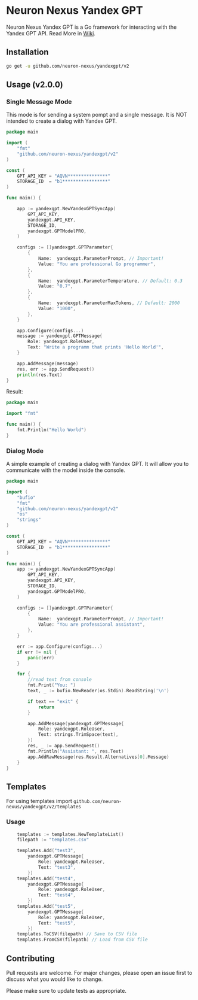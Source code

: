 # Neuron Nexus Yandex GPT

Neuron Nexus Yandex GPT is a Go framework for interacting with the Yandex GPT API. Read More in [Wiki](https://github.com/neuron-nexus/yandexgpt/wiki).

## Installation



```bash
go get -u github.com/neuron-nexus/yandexgpt/v2
```

## Usage (v2.0.0)

### Single Message Mode

This mode is for sending a system pompt and a single message. It is NOT intended to create a dialog with Yandex GPT.

```go
package main

import (
	"fmt"
	"github.com/neuron-nexus/yandexgpt/v2"
)

const (
	GPT_API_KEY = "AQVN***************"
	STORAGE_ID  = "b1*****************"
)

func main() {

    app := yandexgpt.NewYandexGPTSyncApp(
		GPT_API_KEY,
		yandexgpt.API_KEY,
		STORAGE_ID,
		yandexgpt.GPTModelPRO,
	)

	configs := []yandexgpt.GPTParameter{
		{
			Name:  yandexgpt.ParameterPrompt, // Important!
			Value: "You are professional Go programmer",
		},
		{
			Name:  yandexgpt.ParameterTemperature, // Default: 0.3
			Value: "0.7",
		},
		{
			Name:  yandexgpt.ParameterMaxTokens, // Default: 2000
			Value: "1000",
		},
	}

	app.Configure(configs...)
	message := yandexgpt.GPTMessage{
		Role: yandexgpt.RoleUser,
		Text: "Write a programm that prints 'Hello World'",
	}

	app.AddMessage(message)
	res, err := app.SendRequest()
	println(res.Text)
}
```

Result:
```go
package main

import "fmt"

func main() {
    fmt.Println("Hello World")
}
```
### Dialog Mode
A simple example of creating a dialog with Yandex GPT. It will allow you to communicate with the model inside the console.
```go
package main

import (
	"bufio"
	"fmt"
	"github.com/neuron-nexus/yandexgpt/v2"
	"os"
	"strings"
)

const (
	GPT_API_KEY = "AQVN***************"
	STORAGE_ID  = "b1*****************"
)

func main() {
	app := yandexgpt.NewYandexGPTSyncApp(
		GPT_API_KEY,
		yandexgpt.API_KEY,
		STORAGE_ID,
		yandexgpt.GPTModelPRO,
	)

	configs := []yandexgpt.GPTParameter{
		{
			Name:  yandexgpt.ParameterPrompt, // Important!
			Value: "You are professional assistant",
		},
	}

	err := app.Configure(configs...)
	if err != nil {
		panic(err)
	}

	for {
		//read text from console
		fmt.Print("You: ")
		text, _ := bufio.NewReader(os.Stdin).ReadString('\n')

		if text == "exit" {
			return
		}

		app.AddMessage(yandexgpt.GPTMessage{
			Role: yandexgpt.RoleUser,
			Text: strings.TrimSpace(text),
		})
		res, _ := app.SendRequest()
		fmt.Println("Assistant: ", res.Text)
		app.AddRawMessage(res.Result.Alternatives[0].Message)
	}
}
```

## Templates

For using templates import `github.com/neuron-nexus/yandexgpt/v2/templates`

### Usage

```go
	templates := templates.NewTemplateList()
	filepath := "templates.csv"

	templates.Add("test3",
		yandexgpt.GPTMessage{
			Role: yandexgpt.RoleUser,
			Text: "test3",
		})
	templates.Add("test4",
		yandexgpt.GPTMessage{
			Role: yandexgpt.RoleUser,
			Text: "test4",
		})
	templates.Add("test5",
		yandexgpt.GPTMessage{
			Role: yandexgpt.RoleUser,
			Text: "test5",
		})
	templates.ToCSV(filepath) // Save to CSV file
	templates.FromCSV(filepath) // Load from CSV file
```

## Contributing

Pull requests are welcome. For major changes, please open an issue first
to discuss what you would like to change.

Please make sure to update tests as appropriate.
